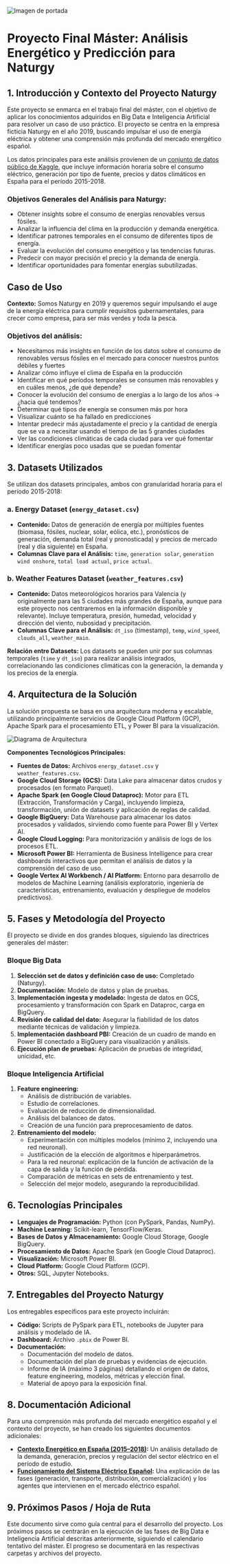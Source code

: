 ![Imagen de portada](img/Naturgy_logo.png)
# Proyecto Final Máster: Análisis Energético y Predicción para Naturgy

## 1. Introducción y Contexto del Proyecto Naturgy

Este proyecto se enmarca en el trabajo final del máster, con el objetivo de aplicar los conocimientos adquiridos en Big Data e Inteligencia Artificial para resolver un caso de uso práctico. El proyecto se centra en la empresa ficticia Naturgy en el año 2019, buscando impulsar el uso de energía eléctrica y obtener una comprensión más profunda del mercado energético español.

Los datos principales para este análisis provienen de un [conjunto de datos público de Kaggle](https://www.kaggle.com/datasets/nicholasjhana/energy-consumption-generation-prices-and-weather), que incluye información horaria sobre el consumo eléctrico, generación por tipo de fuente, precios y datos climáticos en España para el período 2015-2018.

### Objetivos Generales del Análisis para Naturgy:
- Obtener insights sobre el consumo de energías renovables versus fósiles.
- Analizar la influencia del clima en la producción y demanda energética.
- Identificar patrones temporales en el consumo de diferentes tipos de energía.
- Evaluar la evolución del consumo energético y las tendencias futuras.
- Predecir con mayor precisión el precio y la demanda de energía.
- Identificar oportunidades para fomentar energías subutilizadas.

## Caso de Uso

**Contexto:** Somos Naturgy en 2019 y queremos seguir impulsando el auge de la energía eléctrica para cumplir requisitos gubernamentales, para crecer como empresa, para ser más verdes y toda la pesca.

### Objetivos del análisis:
- Necesitamos más insights en función de los datos sobre el consumo de renovables versus fósiles en el mercado para conocer nuestros puntos débiles y fuertes
- Analizar cómo influye el clima de España en la producción
- Identificar en qué períodos temporales se consumen más renovables y en cuáles menos, ¿de qué depende?
- Conocer la evolución del consumo de energías a lo largo de los años → ¿hacia qué tendemos?
- Determinar qué tipos de energía se consumen más por hora
- Visualizar cuánto se ha fallado en predicciones
- Intentar predecir más ajustadamente el precio y la cantidad de energía que se va a necesitar usando el tiempo de las 5 grandes ciudades
- Ver las condiciones climáticas de cada ciudad para ver qué fomentar
- Identificar energías poco usadas que se puedan fomentar

## 3. Datasets Utilizados

Se utilizan dos datasets principales, ambos con granularidad horaria para el período 2015-2018:

### a. Energy Dataset (`energy_dataset.csv`)
- **Contenido:** Datos de generación de energía por múltiples fuentes (biomasa, fósiles, nuclear, solar, eólica, etc.), pronósticos de generación, demanda total (real y pronosticada) y precios de mercado (real y día siguiente) en España.
- **Columnas Clave para el Análisis:** `time`, `generation solar`, `generation wind onshore`, `total load actual`, `price actual`.

### b. Weather Features Dataset (`weather_features.csv`)
- **Contenido:** Datos meteorológicos horarios para Valencia (y originalmente para las 5 ciudades más grandes de España, aunque para este proyecto nos centraremos en la información disponible y relevante). Incluye temperatura, presión, humedad, velocidad y dirección del viento, nubosidad y precipitación.
- **Columnas Clave para el Análisis:** `dt_iso` (timestamp), `temp`, `wind_speed`, `clouds_all`, `weather_main`.

**Relación entre Datasets:** Los datasets se pueden unir por sus columnas temporales (`time` y `dt_iso`) para realizar análisis integrados, correlacionando las condiciones climáticas con la generación, la demanda y los precios de la energía.

## 4. Arquitectura de la Solución

La solución propuesta se basa en una arquitectura moderna y escalable, utilizando principalmente servicios de Google Cloud Platform (GCP), Apache Spark para el procesamiento ETL, y Power BI para la visualización.

![Diagrama de Arquitectura](img/arquitectura_proyecto.jpeg)

**Componentes Tecnológicos Principales:**
*   **Fuentes de Datos:** Archivos `energy_dataset.csv` y `weather_features.csv`.
*   **Google Cloud Storage (GCS):** Data Lake para almacenar datos crudos y procesados (en formato Parquet).
*   **Apache Spark (en Google Cloud Dataproc):** Motor para ETL (Extracción, Transformación y Carga), incluyendo limpieza, transformación, unión de datasets y aplicación de reglas de calidad.
*   **Google BigQuery:** Data Warehouse para almacenar los datos procesados y validados, sirviendo como fuente para Power BI y Vertex AI.
*   **Google Cloud Logging:** Para monitorización y análisis de logs de los procesos ETL.
*   **Microsoft Power BI:** Herramienta de Business Intelligence para crear dashboards interactivos que permitan el análisis de datos y la comprensión del caso de uso.
*   **Google Vertex AI Workbench / AI Platform:** Entorno para desarrollo de modelos de Machine Learning (análisis exploratorio, ingeniería de características, entrenamiento, evaluación y despliegue de modelos predictivos).

## 5. Fases y Metodología del Proyecto

El proyecto se divide en dos grandes bloques, siguiendo las directrices generales del máster:

### Bloque Big Data
1.  **Selección set de datos y definición caso de uso:** Completado (Naturgy).
2.  **Documentación:** Modelo de datos y plan de pruebas.
3.  **Implementación ingesta y modelado:** Ingesta de datos en GCS, procesamiento y transformación con Spark en Dataproc, carga en BigQuery.
4.  **Revisión de calidad del dato:** Asegurar la fiabilidad de los datos mediante técnicas de validación y limpieza.
5.  **Implementación dashboard PBI:** Creación de un cuadro de mando en Power BI conectado a BigQuery para visualización y análisis.
6.  **Ejecución plan de pruebas:** Aplicación de pruebas de integridad, unicidad, etc.

### Bloque Inteligencia Artificial
1.  **Feature engineering:**
    *   Análisis de distribución de variables.
    *   Estudio de correlaciones.
    *   Evaluación de reducción de dimensionalidad.
    *   Análisis del balanceo de datos.
    *   Creación de una función para preprocesamiento de datos.
2.  **Entrenamiento del modelo:**
    *   Experimentación con múltiples modelos (mínimo 2, incluyendo una red neuronal).
    *   Justificación de la elección de algoritmos e hiperparámetros.
    *   Para la red neuronal: explicación de la función de activación de la capa de salida y la función de pérdida.
    *   Comparación de métricas en sets de entrenamiento y test.
    *   Selección del mejor modelo, asegurando la reproducibilidad.

## 6. Tecnologías Principales
- **Lenguajes de Programación:** Python (con PySpark, Pandas, NumPy).
- **Machine Learning:** Scikit-learn, TensorFlow/Keras.
- **Bases de Datos y Almacenamiento:** Google Cloud Storage, Google BigQuery.
- **Procesamiento de Datos:** Apache Spark (en Google Cloud Dataproc).
- **Visualización:** Microsoft Power BI.
- **Cloud Platform:** Google Cloud Platform (GCP).
- **Otros:** SQL, Jupyter Notebooks.

## 7. Entregables del Proyecto Naturgy
Los entregables específicos para este proyecto incluirán:
*   **Código:** Scripts de PySpark para ETL, notebooks de Jupyter para análisis y modelado de IA.
*   **Dashboard:** Archivo `.pbix` de Power BI.
*   **Documentación:**
    *   Documentación del modelo de datos.
    *   Documentación del plan de pruebas y evidencias de ejecución.
    *   Informe de IA (máximo 3 páginas) detallando el origen de datos, feature engineering, modelos, métricas y elección final.
    *   Material de apoyo para la exposición final.

## 8. Documentación Adicional

Para una comprensión más profunda del mercado energético español y el contexto del proyecto, se han creado los siguientes documentos adicionales:

- **[Contexto Energético en España (2015–2018)](Documentación_general/contexto_energetico.md):** Un análisis detallado de la demanda, generación, precios y regulación del sector eléctrico en el período de estudio.
- **[Funcionamiento del Sistema Eléctrico Español](Documentación_general/sistema_electrico_espanol.md):** Una explicación de las fases (generación, transporte, distribución, comercialización) y los agentes que intervienen en el mercado eléctrico español.

## 9. Próximos Pasos / Hoja de Ruta

Este documento sirve como guía central para el desarrollo del proyecto. Los próximos pasos se centrarán en la ejecución de las fases de Big Data e Inteligencia Artificial descritas anteriormente, siguiendo el calendario tentativo del máster. El progreso se documentará en las respectivas carpetas y archivos del proyecto.
